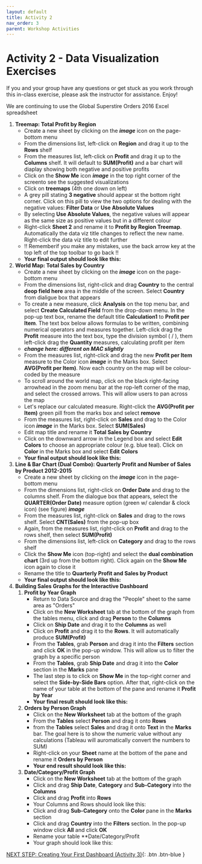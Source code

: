 ```yaml
---
layout: default
title: Activity 2
nav_order: 3
parent: Workshop Activities
---
```


# Activity 2 - Data Visualization Exercises

If you and your group have any questions or get stuck as you work through this in-class exercise, please ask the instructor for assistance. Enjoy!

We are continuing to use the Global Superstire Orders 2016 Excel spreadsheet

1.  **Treemap: Total Profit by Region**
    - Create a new sheet by clicking on the ***image*** icon on the page-bottom menu
    - From the dimensions list, left-click on **Region** and drag it up to the **Rows** shelf
    - From the measures list, left-click on **Profit** and drag it up to the **Columns** shelf. It will default to **SUM(Profit)** and a bar chart will diaplay showing both negative and positive profits
    - Click on the **Show Me** icon ***image*** in the top right corner of the screento see the suggested visualizations
    - Click on **treemaps** (4th one down on left)
    - A grey pill stating **3 negative** should appear st the bottom right corner. Click on this pill to view the two options for dealing with the negative values: **Filter Data** or **Use Absolute Values**
    - By selecting **Use Absolute Values**, the negative values will appear as the same size as positive values but in a different colour
    - Right-click **Sheet 2** and rename it to **Profit by Region Treemap**. Automatically the data viz title changes to reflect the new name. Right-click the data viz title to edit further
    - !! Rememberif you make any mistakes, use the back arrow key at the top left of the top toolbar to go back !!
    - **Your final output should look like this:**
2.  **World Map: Total Sales by Country**
    - Create a new sheet by clicking on the ***image*** icon on the page-bottom menu
    - From the dimensions list, right-click and drag **Country** to the central **deop field here** area in the middle of the screen. Select **Country** from dialigue box that appears
    - To create a new measure, click **Analysis** on the top menu bar, and select **Create Calculated Field** from the drop-down menu. In the pop-up text box, rename the default title **Calculation1** to **Profit per Item**. The text box below allows formulas to be written, combining numerical operators and measures together. Left-click drag the **Profit** measure into the text box, type the division symbol ( / ), them left-click drag the **Quantity** measures, calculating profit per item
    - ***change here: different on MAC slightly***
    - From the measures list, right-click and drag the new **Profit per Item** measure to the Color icon ***image*** in the Marks box. Select **AVG(Profit per Item)**. Now each country on the map will be colour-coded by the measure
    - To scroll around the world map, click on the black right-facing arrowhead in the zoom menu bar at the rop-left corner of the map, and select the crossed arrows. This will allow users to pan across the map
    - Let's replace our calculated measure. Right-click the **AVG(Profit per Item)** green pill from the marks box and select **remove**
    - From the measures list, right-click on **Sales** and drag to the Color icon ***image*** in the Marks box. Select **SUM(Sales)**
    - Edit map title and rename it **Total Sales by Country**
    - Click on the downward arrow in the Legend box and select **Edit Colors** to choose an appropriate colour (e.g. blue teal). Click on **Color** in the Marks box and select **Edit Colors**
    - **Your final output should look like this:**
3.  **Line & Bar Chart (Dual Combo): Quarterly Profit and Number of Sales by Product 2012-2015**
    - Create a new sheet by clicking on the ***image*** icon in the page-bottom menu
    - From the dimensions list, right-click on **Order Date** and drag to the columns shelf. From the dialogue box that appears, select the **QUARTER(Order Date)** measure option (green w/ calendar & clock icon) (see figure) ***image***
    - From the measures list, right-click on **Sales** and drag to the rows shelf. Select **CNT(Sales)** from the pop-up box
    - Again, from the measures list, right-click on **Profit** and drag to the rows shelf, then select **SUM(Profit)**
    - From the dimensions list, left-click on **Category** and drag to the rows shelf
    - Click the **Show Me** icon (top-right) and select the **dual combination chart** (3rd up from the bottom right). Click again on the **Show Me** icon again to close it
    - Rename the title to **Quarterly Profit and Sales by Product**
    - **Your final output should look like this:**
4.  **Building Sales Graphs for the Interactive Dashboard**<br>
    1. **Profit by Year Graph**
        + Return to Data Source and drag the "People" sheet to the same area as "Orders"
        + Click on the **New Worksheet** tab at the bottom of the graph from the tables menu, click and drag **Person** to the **Columns**
        + Click on **Ship Date** and drag it to the **Columns** as well
        + Click on **Profit** and drag it to the **Rows**. It will automatically produce **SUM(Profit)**
        + From the **Tables**, grab **Person** and drag it into the **Filters** section and click **OK** in the pop-up window. This will allow us to filter the graph by a specific person
        + From the **Tables**, grab **Ship Date** and drag it into the **Color** section in the **Marks** pane
        + The last step is to click on **Show Me** in the top-right corner and select the **Side-by-Side Bars** option. After that, right-click on the name of your table at the bottom of the pane and rename it **Profit by Year**
        + **Your final result should look like this:**
    2. **Orders by Person Graph**
        + Click on the **New Worksheet** tab at the bottom of the graph
        + From the **Tables** select **Person** and drag it onto **Rows**
        + from the **Tables** select **Sales** and drag it onto **Text** in the **Marks** bar. The goal here is to show the numeric value without any calculations (Tableau will auromatically convert the numbers to SUM)
        + Right-click on your **Sheet** name at the bottom of the pane and rename it **Orders by Person**
        + **Your end result should look like this:**
    3. **Date/Category/Profit Graph**
        + Click on the **New Worksheet** tab at the bottom of the graph
        + Click and drag **Ship Date**, **Category** and **Sub-Category** into the **Columns**
        + Click and drag **Profit** into **Rows**
        + Your Columns and Rows should look like this:
        + Click and drag **Sub-Category** onto the **Color** pane in the **Marks** section
        + Click and drag **Country** into the **Filters** section. In the pop-up window click **All** and click **OK**
        + Rename your table **Date/Category/Profit
        + Your graph should look like this:

[NEXT STEP: Creating Your First Dashboard (Activity 3)](activity-3.html){: .btn .btn-blue }
